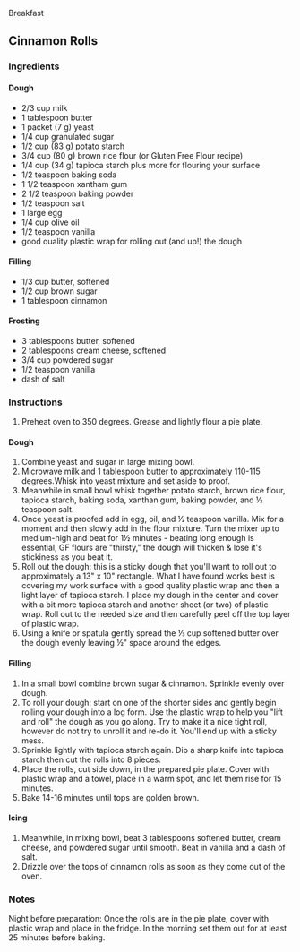 Breakfast

## Cinnamon Rolls

### Ingredients

#### Dough

- 2/3 cup milk
- 1 tablespoon butter
- 1 packet (7 g) yeast
- 1/4 cup granulated sugar
- 1/2 cup (83 g) potato starch
- 3/4 cup (80 g) brown rice flour (or Gluten Free Flour recipe)
- 1/4 cup (34 g) tapioca starch plus more for flouring your surface
- 1/2 teaspoon baking soda
- 1 1/2 teaspoon xantham gum
- 2 1/2 teaspoon baking powder
- 1/2 teaspoon salt
- 1 large egg
- 1/4 cup olive oil
- 1/2 teaspoon vanilla
- good quality plastic wrap for rolling out (and up!) the dough

#### Filling

- 1/3 cup butter, softened
- 1/2 cup brown sugar
- 1 tablespoon cinnamon

#### Frosting

- 3 tablespoons butter, softened
- 2 tablespoons cream cheese, softened
- 3/4 cup powdered sugar
- 1/2 teaspoon vanilla
- dash of salt

### Instructions

1. Preheat oven to 350 degrees. Grease and lightly flour a pie plate.

#### Dough

1. Combine yeast and sugar in large mixing bowl.
2. Microwave milk and 1 tablespoon butter to approximately 110-115 degrees.Whisk into yeast mixture and set aside to proof.
3. Meanwhile in small bowl whisk together potato starch, brown rice flour, tapioca starch, baking soda, xanthan gum, baking powder, and ½ teaspoon salt.
4. Once yeast is proofed add in egg, oil, and ½ teaspoon vanilla. Mix for a moment and then slowly add in the flour mixture. Turn the mixer up to medium-high and beat for 1½ minutes - beating long enough is essential, GF flours are "thirsty," the dough will thicken & lose it's stickiness as you beat it.
5. Roll out the dough: this is a sticky dough that you'll want to roll out to approximately a 13" x 10" rectangle. What I have found works best is covering my work surface with a good quality plastic wrap and then a light layer of tapioca starch. I place my dough in the center and cover with a bit more tapioca starch and another sheet (or two) of plastic wrap. Roll out to the needed size and then carefully peel off the top layer of plastic wrap.
6. Using a knife or spatula gently spread the ⅓ cup softened butter over the dough evenly leaving ½" space around the edges.

#### Filling

1. In a small bowl combine brown sugar & cinnamon. Sprinkle evenly over dough.
2. To roll your dough: start on one of the shorter sides and gently begin rolling your dough into a log form. Use the plastic wrap to help you "lift and roll" the dough as you go along. Try to make it a nice tight roll, however do not try to unroll it and re-do it. You'll end up with a sticky mess.
3. Sprinkle lightly with tapioca starch again. Dip a sharp knife into tapioca starch then cut the rolls into 8 pieces.
4. Place the rolls, cut side down, in the prepared pie plate. Cover with plastic wrap and a towel, place in a warm spot, and let them rise for 15 minutes.
5. Bake 14-16 minutes until tops are golden brown.

#### Icing

1. Meanwhile, in mixing bowl, beat 3 tablespoons softened butter, cream cheese, and powdered sugar until smooth. Beat in vanilla and a dash of salt.
2. Drizzle over the tops of cinnamon rolls as soon as they come out of the oven.

### Notes

Night before preparation: Once the rolls are in the pie plate, cover with plastic wrap and place in the fridge. In the morning set them out for at least 25 minutes before baking.

